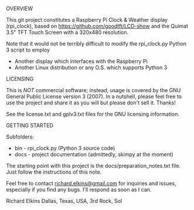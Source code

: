 OVERVIEW

This git project constitutes a Raspberry Pi Clock & Weather display (rpi_clock), based on https://github.com/goodtft/LCD-show and the Quimat 3.5" TFT Touch Screen with a 320x480 resolution.

Note that it would not be terribly difficult to modify the rpi_clock.py Python 3 script to employ 

* Another display which interfaces with the Raspberry Pi
* Another Linux distribution or any O.S. which supports Python 3

LICENSING

This is *NOT* commercial software; instead, usage is covered by the GNU General Public License version 3 (2007).  In a nutshell, please feel free to use the project and share it as you will but please don't sell it.  Thanks!

See the license.txt and gplv3.txt files for the GNU licensing information.

GETTING STARTED

Subfolders:

* bin - rpi_clock.py (Python 3 source code)
* docs - project documentation (admittedly, skimpy at the moment)

The starting point with this project is the docs/preparation_notes.txt file.  Just follow the instructions of this note.

Feel free to contact richard.elkins@gmail.com for inquiries and issues, especially if you find any bugs.  I'll respond as soon as I can.

Richard Elkins
Dallas, Texas, USA, 3rd Rock, Sol
